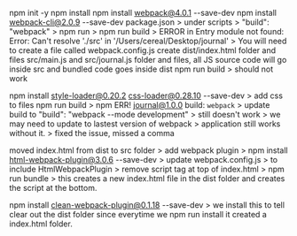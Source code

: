 npm init -y
npm install
npm install webpack@4.0.1 --save-dev
npm install webpack-cli@2.0.9 --save-dev
package.json > under scripts > "build": "webpack" > npm run > npm run build > ERROR in Entry module not found: Error: Can't resolve './src' in '/Users/cereal/Desktop/journal' > You will need to create a file called webpack.config.js
create dist/index.html folder and files
src/main.js and src/journal.js folder and files, all JS source code will go inside src and bundled code goes inside dist
npm run build > should not work

npm install style-loader@0.20.2 css-loader@0.28.10 --save-dev  > add css to files
npm run build > npm ERR! journal@1.0.0 build: `webpack`  > update build to "build": "webpack --mode development" > still doesn't work > we may need to update to lastest version of webpack > application still works without it. > fixed the issue, missed a comma

moved index.html from dist to src folder > add webpack plugin > npm install html-webpack-plugin@3.0.6 --save-dev > update webpack.config.js > to include HtmlWebpackPlugin  > remove script tag at top of index.html > npm run bundle > this creates a new index.html file in the dist folder and creates the script at the bottom.


npm install clean-webpack-plugin@0.1.18 --save-dev > we install this to tell clear out the dist folder since everytime we npm run install it created a index.html folder.

